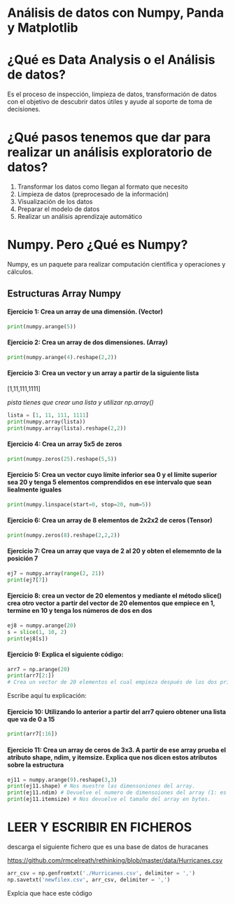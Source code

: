 # Análisis de datos con Numpy, Panda y Matplotlib

# ¿Qué es Data Analysis o el Análisis de datos?

Es el proceso de inspección, limpieza de datos, transformación de datos con el objetivo de descubrir datos útiles y
ayude al soporte de toma de decisiones.

# ¿Qué pasos tenemos que dar para realizar un análisis exploratorio de datos?

1. Transformar los datos como llegan al formato que necesito
2. Limpieza de datos (preprocesado de la información)
3. Visualización de los datos
4. Preparar el modelo de datos
5. Realizar un análisis aprendizaje automático

# Numpy. Pero ¿Qué es Numpy?

Numpy, es un paquete para realizar computación científica y operaciones y cálculos.

## Estructuras Array Numpy

#### Ejercicio 1: Crea un array de una dimensión. (Vector)

```python
print(numpy.arange(5))
```

#### Ejercicio 2: Crea un array de dos dimensiones. (Array)

```python
print(numpy.arange(4).reshape(2,2))
```

#### Ejercicio 3: Crea un vector y un array a partir de la siguiente lista
[1,11,111,1111]

*pista tienes que crear una lista y utilizar np.array()*

``` python
lista = [1, 11, 111, 1111]
print(numpy.array(lista))
print(numpy.array(lista).reshape(2,2))
```

#### Ejercicio 4: Crea un array 5x5 de zeros
``` python
print(numpy.zeros(25).reshape(5,5))
```

#### Ejercicio 5: Crea un vector cuyo límite inferior sea 0 y el límite superior sea 20 y tenga 5 elementos comprendidos en ese intervalo que sean liealmente iguales

 ```python
print(numpy.linspace(start=0, stop=20, num=5))
```

#### Ejercicio 6: Crea un array de 8 elementos de 2x2x2 de ceros (Tensor)

```python
print(numpy.zeros(8).reshape(2,2,2))
```

####  Ejercicio 7: Crea un array que vaya de 2 al 20 y obten el elememnto de la posición 7


```python
ej7 = numpy.array(range(2, 21))
print(ej7[7])
```

#### Ejercicio 8: crea un vector de 20 elementos y mediante el método slice() crea otro vector a partir del vector de 20 elementos que empiece en 1, termine en 10 y tenga los números de dos en dos

``` python
ej8 = numpy.arange(20)
s = slice(1, 10, 2)
print(ej8[s])
```

#### Ejercicio 9: Explica el siguiente código:

``` python
arr7 = np.arange(20)
print(arr7[2:])
# Crea un vector de 20 elementos el cual empieza después de los dos primero elementos del vector.
```

Escribe aquí tu explicación:

#### Ejercicio 10: Utilizando lo anterior a partir del arr7 quiero obtener una lista que va de 0 a 15

``` python
print(arr7[:16])
```
#### Ejercicio 11: Crea un array de ceros de 3x3. A partir de ese array prueba el atributo shape, ndim, y itemsize. Explica que nos dicen estos atributos sobre la estructura

``` python
ej11 = numpy.arange(9).reshape(3,3)
print(ej11.shape) # Nos muestre las dimensoniones del array.
print(ej11.ndim) # Devuelve el numero de dimensoiones del array (1: es un vector, 2: es un array, 3: es un tensor).
print(ej11.itemsize) # Nos devuelve el tamaño del array en bytes.
```

# LEER Y ESCRIBIR EN FICHEROS

descarga el siguiente fichero que es una base de datos de huracanes

https://github.com/rmcelreath/rethinking/blob/master/data/Hurricanes.csv

```python
arr_csv = np.genfromtxt('./Hurricanes.csv', delimiter = ',')
np.savetxt('newfilex.csv', arr_csv, delimiter = ',')
```

Explcia que hace este código

